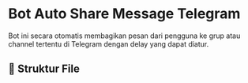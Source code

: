 # Bot Auto Share Message Telegram

Bot ini secara otomatis membagikan pesan dari pengguna ke grup atau channel tertentu di Telegram dengan delay yang dapat diatur.

## 📁 Struktur File
